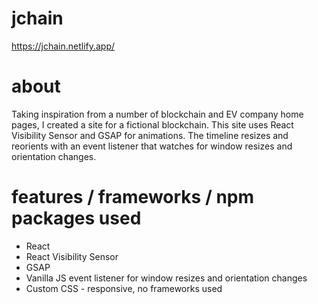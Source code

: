 # jchain
https://jchain.netlify.app/

# about
Taking inspiration from a number of blockchain and EV company home pages, I created a site for a fictional blockchain. This site uses React Visibility Sensor and GSAP for animations. The timeline resizes and reorients with an event listener that watches for window resizes and orientation changes.
 
# features / frameworks / npm packages used
* React
* React Visibility Sensor
* GSAP
* Vanilla JS event listener for window resizes and orientation changes
* Custom CSS - responsive, no frameworks used
